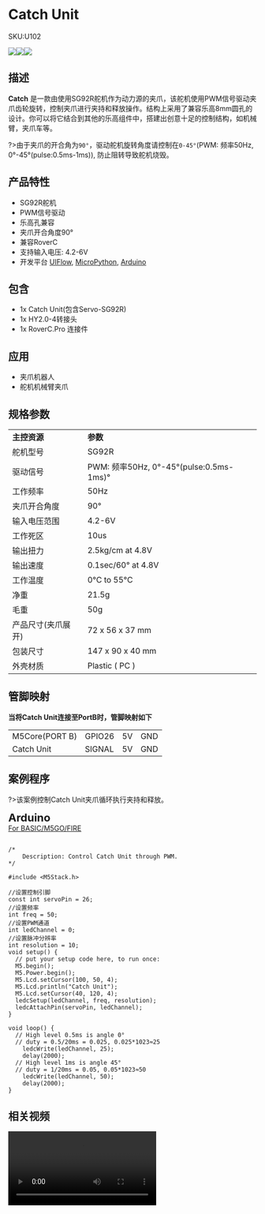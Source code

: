 # Catch Unit

<el-tag effect="plain">SKU:U102</el-tag>

<div class="product_pic"><img src="assets/img/product_pics/unit/catch/catch_01.webp"><img src="assets/img/product_pics/unit/catch/catch_02.webp"><img src="assets/img/product_pics/unit/catch/catch_03.webp"></div>

## 描述

**Catch** 是一款由使用SG92R舵机作为动力源的夹爪，该舵机使用PWM信号驱动夹爪齿轮旋转，控制夹爪进行夹持和释放操作。结构上采用了兼容乐高8mm圆孔的设计。你可以将它结合到其他的乐高组件中，搭建出创意十足的控制结构，如机械臂，夹爪车等。

?>由于夹爪的开合角为`90°`，驱动舵机旋转角度请控制在`0-45°`(PWM: 频率50Hz, 0°-45°(pulse:0.5ms-1ms)), 防止阻转导致舵机烧毁。

## 产品特性

- SG92R舵机
- PWM信号驱动
- 乐高孔兼容
- 夹爪开合角度90°
- 兼容RoverC
- 支持输入电压: 4.2-6V
- 开发平台 [UIFlow](http://flow.m5stack.com), [MicroPython](http://micropython.org/), [Arduino](http://www.arduino.cc)

## 包含

- 1x Catch Unit(包含Servo-SG92R)
- 1x HY2.0-4转接头
- 1x RoverC.Pro 连接件

## 应用

- 夹爪机器人
- 舵机机械臂夹爪

## 规格参数

<table>
   <tr style="font-weight:bold">
      <td>主控资源</td>
      <td>参数</td>
   </tr>
   <tr>
      <td>舵机型号</td>
      <td>SG92R</td>
   </tr>
   <tr>
      <td>驱动信号</td>
      <td>PWM: 频率50Hz, 0°-45°(pulse:0.5ms-1ms)°</td>
   </tr>
   <tr>
      <td>工作频率</td>
      <td>50Hz</td>
   </tr>
   <tr>
      <td>夹爪开合角度</td>
      <td>90°</td>
   </tr>
   <tr>
      <td>输入电压范围</td>
      <td>4.2-6V</td>
   </tr>
   <tr>
      <td>工作死区</td>
      <td>10us</td>
   </tr>
   <tr>
      <td>输出扭力</td>
      <td>2.5kg/cm at 4.8V</td>
   </tr>
   <tr>
      <td>输出速度</td>
      <td>0.1sec/60° at 4.8V</td>
   </tr>
   <tr>
      <td>工作温度</td>
      <td>0°C to 55°C</td>
   </tr>
   <tr>
      <td>净重</td>
      <td>21.5g</td>
   </tr>
   <tr>
      <td>毛重</td>
      <td>50g</td>
   </tr>
   <tr>
      <td>产品尺寸(夹爪展开)</td>
      <td>72 x 56 x 37 mm</td>
   </tr>
   <tr>
      <td>包装尺寸</td>
      <td>147 x 90 x 40 mm</td>
   </tr>
   <tr>
      <td>外壳材质</td>
      <td>Plastic ( PC )</td>
   </tr>
</table>


## 管脚映射

**当将Catch Unit连接至PortB时，管脚映射如下**

<table>
 <tr><td>M5Core(PORT B)</td><td>GPIO26</td><td>5V</td><td>GND</td></tr>
 <tr><td>Catch Unit</td><td>SIGNAL</td><td>5V</td><td>GND</td></tr>
</table>

## 案例程序


?>该案例控制Catch Unit夹爪循环执行夹持和释放。

<el-card class="box-card" style="margin-bottom:20px">
   <div slot="header" class="clearfix">
   <span style="font-size: 22px; font-weight: bold;">Arduino</span>
   <i class="el-icon-s-management" style="float: right;"></i>
   </div>
   <div class="box-card-item">
   <a href='https://github.com/m5stack/M5Stack/tree/master/examples/Unit/CATCH'><el-tag>For BASIC/M5GO/FIRE</el-tag></a>
   </div>
</el-card>

```clike

/*
    Description: Control Catch Unit through PWM.
*/

#include <M5Stack.h>

//设置控制引脚
const int servoPin = 26;
//设置频率
int freq = 50;
//设置PWM通道
int ledChannel = 0;
//设置脉冲分辨率
int resolution = 10;
void setup() {
  // put your setup code here, to run once:
  M5.begin();
  M5.Power.begin();
  M5.Lcd.setCursor(100, 50, 4);
  M5.Lcd.println("Catch Unit");
  M5.Lcd.setCursor(40, 120, 4);
  ledcSetup(ledChannel, freq, resolution);
  ledcAttachPin(servoPin, ledChannel);
}

void loop() {
  // High level 0.5ms is angle 0°
  // duty = 0.5/20ms = 0.025, 0.025*1023≈25
    ledcWrite(ledChannel, 25);
    delay(2000);
  // High level 1ms is angle 45°
  // duty = 1/20ms = 0.05, 0.05*1023≈50
    ledcWrite(ledChannel, 50);
    delay(2000);
}

```


## 相关视频

<video class="video_size" controls>
    <source src="https://m5stack.oss-cn-shenzhen.aliyuncs.com/video/Product_example_video/Unit/CATCH.mp4" type="video/mp4">
</video>


<script>

   var purchase_link = 'https://m5stack-store.myshopify.com/products/catch-unit';

   anchor_search(purchase_link);
   scrollFunc();

</script>


